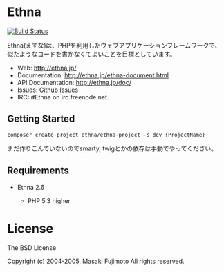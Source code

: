 # Ethna

[![Build Status](https://travis-ci.org/ethna/ethna.png?branch=master)](https://travis-ci.org/ethna/ethna)

Ethna(えすな)は、PHPを利用したウェブアプリケーションフレームワークで、似たようなコードを書かなくてよいことを目標としています。

* Web: http://ethna.jp/
* Documentation:  http://ethna.jp/ethna-document.html
* API Documentation: http://ethna.jp/doc/
* Issues: [Github Issues](https://github.com/ethna/ethna/issues)
* IRC: #Ethna on irc.freenode.net.

Getting Started
---------------

````
composer create-project ethna/ethna-project -s dev {ProjectName}
````

まだ作りこんでいないのでsmarty, twigとかの依存は手動でやってください。


Requirements
--------------

* Ethna 2.6

  * PHP 5.3 higher

# License

The BSD License

Copyright (c) 2004-2005, Masaki Fujimoto All rights reserved.